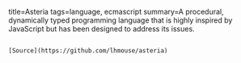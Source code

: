 title=Asteria
tags=language, ecmascript
summary=A procedural, dynamically typed programming language that is highly inspired by JavaScript but has been designed to address its issues.
~~~~~~

[Source](https://github.com/lhmouse/asteria)